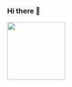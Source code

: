 ### Hi there 👋

<div>
  <img height="135px" src="https://github-readme-stats.vercel.app/api/top-langs/?username=DivanVanZyl&theme=nord&&hide_title=true&hide_border=true&layout=compact&langs_count=8">
</div>

<!--
**DivanVanZyl/DivanVanZyl** is a ✨ _special_ ✨ repository because its `README.md` (this file) appears on your GitHub profile.

Here are some ideas to get you started:

- 🔭 I’m currently working on ...
- 🌱 I’m currently learning ...
- 👯 I’m looking to collaborate on ...
- 🤔 I’m looking for help with ...
- 💬 Ask me about ...
- 📫 How to reach me: ...
- 😄 Pronouns: ...
- ⚡ Fun fact: ...
-->
